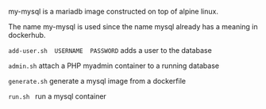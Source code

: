 

my-mysql is a mariadb image constructed on top of alpine linux.

The name my-mysql is used since the name mysql already has a meaning in dockerhub.


`add-user.sh  USERNAME  PASSWORD`         adds a user to the database

`admin.sh` attach a PHP myadmin container to a running database

`generate.sh` generate a mysql image from a dockerfile

`run.sh `    run a mysql container


